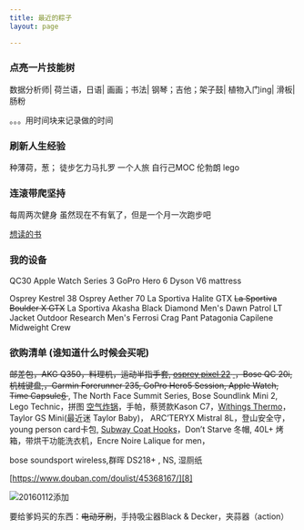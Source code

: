 ```yaml
---
title: 最近的粽子
layout: page

---
```



### 点亮一片技能树
数据分析师|
荷兰语，日语|
画画；书法|
钢琴；吉他；架子鼓|
植物入门ing|
滑板|
肠粉

。。。用时间块来记录做的时间


### 刷新人生经验
种薄荷，葱；
徒步乞力马扎罗
一个人旅
自行己MOC 伦勃朗 lego

### 连滚带爬坚持
每周两次健身
虽然现在不有氧了，但是一个月一次跑步吧


[想读的书][1]


### 我的设备

QC30
Apple Watch Series 3
GoPro Hero 6
Dyson V6 mattress


Osprey Kestrel 38
Osprey Aether 70
La Sportiva Halite GTX 
<del>La Sportiva Boulder X GTX</del>
La Sportiva Akasha 
Black Diamond Men's Dawn Patrol LT Jacket
Outdoor Research Men's Ferrosi Crag Pant
Patagonia Capilene Midweight Crew







### 欲购清单 (谁知道什么时候会买呢)


<del>邮差包，AKG Q350，料理机，运动半指手套, [osprey pixel 22][2] [ ][3]，Bose QC 20i, 机械键盘,，Garmin Forerunner 235, GoPro Hero5 Session,  Apple Watch, Time Capsule[6] </del> , The North Face Summit Series, Bose Soundlink Mini 2, Lego Technic，拼图 [空气炸锅][4]，手帕，蔡赟款Kason C7，[Withings Thermo][5]， Taylor GS Mini(最近迷 Taylor Baby)， ARC’TERYX Mistral 8L，登山安全守，young person card卡包, [Subway Coat Hooks][7]，Don’t Starve 冬帽, 40L+ 烤箱，带烘干功能洗衣机，Encre Noire Lalique for men，

bose soundsport wireless,群晖 DS218+ , NS, 湿厕纸

[https://www.douban.com/doulist/45368167/][8]

![20160112添加][image-1] 
<!-- 20060112 -->


要给爹妈买的东西：<del>电动牙刷</del>，手持吸尘器Black & Decker，夹蒜器（action）




[1]:	https://book.douban.com/mine?status=wish
[2]:	http://post.smzdm.com/p/467253/
[3]:	http://www.ospreypacks.com.cn/product/959
[4]:	http://www.amazon.com/Avalon-Bay-AB-Airfryer100B-Airfryer-Black/dp/B00NU68QWA "https://www.douban.com/people/piepiecharlene/status/1734066153/"
[5]:	http://www.smartlifein.com/medical/201607/13813.html#0-tsina-1-99215-397232819ff9a47a7b7e80a40613cfe1
[6]:	https://www.zhihu.com/question/20748261
[7]:	http://www.umbra.com/cad/subway-multi-hook
[8]:	https://www.douban.com/doulist/45368167/

[image-1]:	http://7xo4c2.com1.z0.glb.clouddn.com/dontstarve.JPG